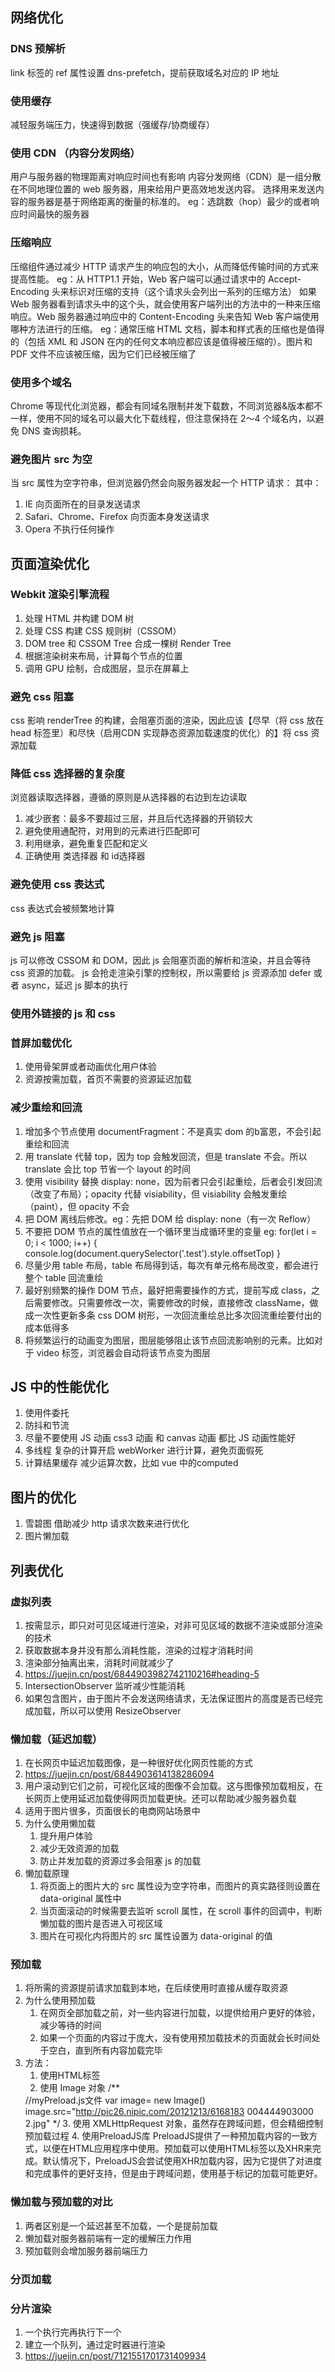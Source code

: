 ## 网络优化

### DNS 预解析

link 标签的 ref 属性设置 dns-prefetch，提前获取域名对应的 IP 地址

### 使用缓存

减轻服务端压力，快速得到数据（强缓存/协商缓存）

### 使用 CDN （内容分发网络）

用户与服务器的物理距离对响应时间也有影响
内容分发网络（CDN）是一组分散在不同地理位置的 web 服务器，用来给用户更高效地发送内容。
选择用来发送内容的服务器是基于网络距离的衡量的标准的。
eg：选跳数（hop）最少的或者响应时间最快的服务器

### 压缩响应

压缩组件通过减少 HTTP 请求产生的响应包的大小，从而降低传输时间的方式来提高性能。
eg：从 HTTP1.1 开始，Web 客户端可以通过请求中的 Accept-Encoding 头来标识对压缩的支持（这个请求头会列出一系列的压缩方法）
如果 Web 服务器看到请求头中的这个头，就会使用客户端列出的方法中的一种来压缩响应。Web 服务器通过响应中的 Content-Encoding 头来告知 Web 客户端使用哪种方法进行的压缩。
eg：通常压缩 HTML 文档，脚本和样式表的压缩也是值得的（包括 XML 和 JSON 在内的任何文本响应都应该是值得被压缩的）。图片和 PDF 文件不应该被压缩，因为它们已经被压缩了

### 使用多个域名

Chrome 等现代化浏览器，都会有同域名限制并发下载数，不同浏览器&版本都不一样，使用不同的域名可以最大化下载线程，但注意保持在 2～4 个域名内，以避免 DNS 查询损耗。

### 避免图片 src 为空

当 src 属性为空字符串，但浏览器仍然会向服务器发起一个 HTTP 请求：
其中：

  1. IE 向页面所在的目录发送请求
  2. Safari、Chrome、Firefox 向页面本身发送请求
  3. Opera 不执行任何操作

## 页面渲染优化

### Webkit 渲染引擎流程

1. 处理 HTML 并构建 DOM 树
2. 处理 CSS 构建 CSS 规则树（CSSOM）
3. DOM tree 和 CSSOM Tree 合成一棵树 Render Tree
4. 根据渲染树来布局，计算每个节点的位置
5. 调用 GPU 绘制，合成图层，显示在屏幕上

### 避免 css 阻塞

css 影响 renderTree 的构建，会阻塞页面的渲染，因此应该【尽早（将 css 放在 head 标签里）和尽快（启用CDN 实现静态资源加载速度的优化）的】将 css 资源加载

### 降低 css 选择器的复杂度

浏览器读取选择器，遵循的原则是从选择器的右边到左边读取

1. 减少嵌套：最多不要超过三层，并且后代选择器的开销较大
2. 避免使用通配符，对用到的元素进行匹配即可
3. 利用继承，避免重复匹配和定义
4. 正确使用 类选择器 和 id选择器

### 避免使用 css 表达式

css 表达式会被频繁地计算

### 避免 js 阻塞

js 可以修改 CSSOM 和 DOM，因此 js 会阻塞页面的解析和渲染，并且会等待 css 资源的加载。
js 会抢走渲染引擎的控制权，所以需要给 js 资源添加 defer 或者 async，延迟 js 脚本的执行

### 使用外链接的 js 和 css

### 首屏加载优化

1. 使用骨架屏或者动画优化用户体验
2. 资源按需加载，首页不需要的资源延迟加载

### 减少重绘和回流

1. 增加多个节点使用 documentFragment：不是真实 dom 的b富恩，不会引起重绘和回流
2. 用 translate 代替 top，因为 top 会触发回流，但是 translate 不会。所以 translate 会比 top 节省一个 layout 的时间
3. 使用 visibility 替换 display: none，因为前者只会引起重绘，后者会引发回流（改变了布局）；opacity 代替 visiability，但 visiability 会触发重绘（paint），但 opacity 不会
4. 把 DOM 离线后修改。eg：先把 DOM 给 display: none（有一次 Reflow）
5. 不要把 DOM 节点的属性值放在一个循环里当成循环里的变量
  eg: for(let i = 0; i < 1000; i++) {
    console.log(document.querySelector('.test').style.offsetTop)
  }
6. 尽量少用 table 布局，table 布局得到话，每次有单元格布局改变，都会进行整个 table 回流重绘
7. 最好别频繁的操作 DOM 节点，最好把需要操作的方式，提前写成 class，之后需要修改。只需要修改一次，需要修改的时候，直接修改 className，做成一次性更新多条 css DOM 树形，一次回流重绘总比多次回流重绘要付出的成本低得多
8. 将频繁运行的动画变为图层，图层能够阻止该节点回流影响别的元素。比如对于 video 标签，浏览器会自动将该节点变为图层

## JS 中的性能优化

1. 使用件委托
2. 防抖和节流
3. 尽量不要使用 JS 动画
   css3 动画 和 canvas 动画 都比 JS 动画性能好
4. 多线程
   复杂的计算开启 webWorker 进行计算，避免页面假死
5. 计算结果缓存
   减少运算次数，比如 vue 中的computed

## 图片的优化

1. 雪碧图
   借助减少 http 请求次数来进行优化
2. 图片懒加载

## 列表优化

### 虚拟列表

1. 按需显示，即只对可见区域进行渲染，对非可见区域的数据不渲染或部分渲染的技术
2. 获取数据本身并没有那么消耗性能，渲染的过程才消耗时间
3. 渲染部分抽离出来，消耗时间就减少了
4. <https://juejin.cn/post/6844903982742110216#heading-5>
5. IntersectionObserver 监听减少性能消耗
6. 如果包含图片，由于图片不会发送网络请求，无法保证图片的高度是否已经完成加载，所以可以使用 ResizeObserver

### 懒加载（延迟加载）

1. 在长网页中延迟加载图像，是一种很好优化网页性能的方式
2. <https://juejin.cn/post/6844903614138286094>
3. 用户滚动到它们之前，可视化区域的图像不会加载。这与图像预加载相反，在长网页上使用延迟加载使得网页加载更快。还可以帮助减少服务器负载
4. 适用于图片很多，页面很长的电商网站场景中
5. 为什么使用懒加载
   1. 提升用户体验
   2. 减少无效资源的加载
   3. 防止并发加载的资源过多会阻塞 js 的加载
6. 懒加载原理
   1. 将页面上的图片大的 src 属性设为空字符串，而图片的真实路径则设置在 data-original 属性中
   2. 当页面滚动的时候需要去监听 scroll 属性，在 scroll 事件的回调中，判断懒加载的图片是否进入可视区域
   3. 图片在可视化内将图片的 src 属性设置为 data-original 的值

### 预加载

1. 将所需的资源提前请求加载到本地，在后续使用时直接从缓存取资源
2. 为什么使用预加载
   1. 在网页全部加载之前，对一些内容进行加载，以提供给用户更好的体验，减少等待的时间
   2. 如果一个页面的内容过于庞大，没有使用预加载技术的页面就会长时间处于空白，直到所有内容加载完毕
3. 方法：
   1. 使用HTML标签 <img src="http://pic26.nipic.com/20121213/6168183 0044449030002.jpg" style="display:none"/>
   2. 使用 Image 对象
    /**
       <script src="./myPreload.js"></script>
    //myPreload.js文件
    var image= new Image()
    image.src="<http://pic26.nipic.com/20121213/6168183> 004444903000 2.jpg"
     */
   3. 使用 XMLHttpRequest 对象，虽然存在跨域问题，但会精细控制预加载过程
   4. 使用PreloadJS库
    PreloadJS提供了一种预加载内容的一致方式，以便在HTML应用程序中使用。预加载可以使用HTML标签以及XHR来完成。默认情况下，PreloadJS会尝试使用XHR加载内容，因为它提供了对进度和完成事件的更好支持，但是由于跨域问题，使用基于标记的加载可能更好。

### 懒加载与预加载的对比

1. 两者区别是一个延迟甚至不加载，一个是提前加载
2. 懒加载对服务器前端有一定的缓解压力作用
3. 预加载则会增加服务器前端压力

### 分页加载

### 分片渲染

1. 一个执行完再执行下一个
2. 建立一个队列，通过定时器进行渲染
3. <https://juejin.cn/post/7121551701731409934>
